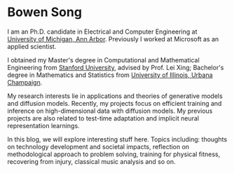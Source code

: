 # Bowen Song

I am an Ph.D. candidate in Electrical and Computer Engineering at [University of Michigan, Ann Arbor](https://www.umich.edu/). Previously I worked at Microsoft as an applied scientist.

I obtained my Master's degree in Computational and Mathematical Engineering from [Stanford University](https://www.stanford.edu/), advised by Prof. Lei Xing; Bachelor's degree in Mathematics and Statistics from [University of Illinois, Urbana Champaign](https://illinois.edu/). 

My research interests lie in applications and theories of generative models and diffusion models. Recently, my projects focus on efficient training and inference on high-dimensional data with diffusion models. My previous projects are also related to test-time adaptation and implicit neural representation learnings.





In this blog, we will explore interesting stuff here. Topics including: thoughts on technology development and societal impacts, reflection on methodological approach to problem solving, training for physical fitness, recovering from injury, classical music analysis and so on.
